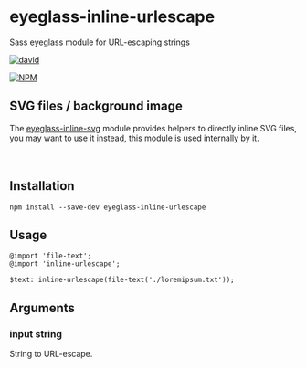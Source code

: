 # eyeglass-inline-urlescape
Sass eyeglass module for URL-escaping strings

[![david](https://david-dm.org/strarsis/eyeglass-inline-urlescape.svg)](https://david-dm.org/strarsis/eyeglass-inline-urlescape)

[![NPM](https://nodei.co/npm/eyeglass-inline-urlescape.png?downloads=true&downloadRank=true&stars=true)](https://nodei.co/npm/eyeglass-inline-urlescape/)

SVG files / background image
-----------------------------
The [eyeglass-inline-svg](https://github.com/strarsis/eyeglass-inline-svg) module provides helpers to directly inline SVG files, you may want to use it instead, this module is used internally by it.
<br>
<br>
<br>


Installation
------------
````
npm install --save-dev eyeglass-inline-urlescape
````


Usage
-----
````
@import 'file-text';
@import 'inline-urlescape';

$text: inline-urlescape(file-text('./loremipsum.txt'));
````


Arguments
---------
### input string
String to URL-escape.
